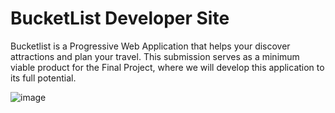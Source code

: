 # BucketList Developer Site

Bucketlist is a Progressive Web Application that helps your discover attractions and plan your travel. This submission serves as a minimum viable product for the Final Project, where we will develop this application to its full potential.

![image](https://user-images.githubusercontent.com/15785697/65824322-154ca780-e235-11e9-88e0-6b8ba74000d4.png)
